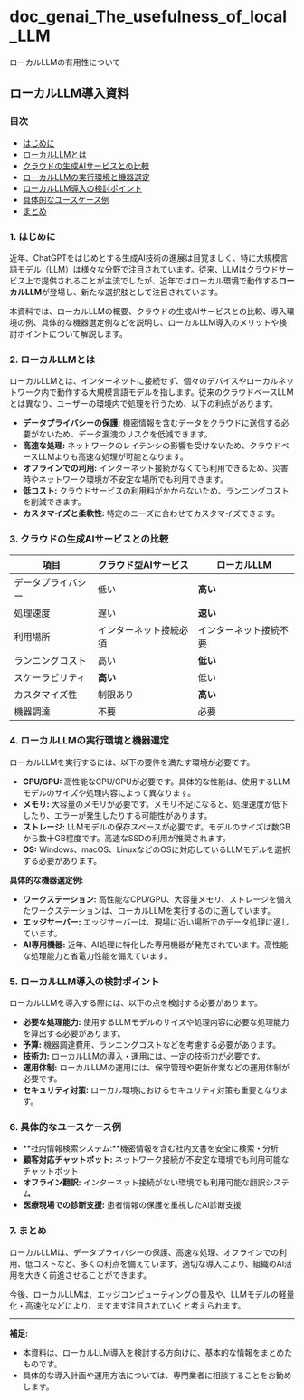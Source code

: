 # doc_genai_The_usefulness_of_local_LLM
ローカルLLMの有用性について
## ローカルLLM導入資料

### 目次
- [はじめに](#1-はじめに)
- [ローカルLLMとは](#2-ローカルllmとは)
- [クラウドの生成AIサービスとの比較](#3-クラウドの生成aiサービスとの比較)
- [ローカルLLMの実行環境と機器選定](#4-ローカルllmの実行環境と機器選定)
- [ローカルLLM導入の検討ポイント](#5-ローカルllm導入の検討ポイント)
- [具体的なユースケース例](#6-具体的なユースケース例)
- [まとめ](#7-まとめ)

### 1. はじめに

近年、ChatGPTをはじめとする生成AI技術の進展は目覚ましく、特に大規模言語モデル（LLM）は様々な分野で注目されています。従来、LLMはクラウドサービス上で提供されることが主流でしたが、近年ではローカル環境で動作する**ローカルLLM**が登場し、新たな選択肢として注目されています。

本資料では、ローカルLLMの概要、クラウドの生成AIサービスとの比較、導入環境の例、具体的な機器選定例などを説明し、ローカルLLM導入のメリットや検討ポイントについて解説します。

### 2. ローカルLLMとは

ローカルLLMとは、インターネットに接続せず、個々のデバイスやローカルネットワーク内で動作する大規模言語モデルを指します。従来のクラウドベースLLMとは異なり、ユーザーの環境内で処理を行うため、以下の利点があります。

* **データプライバシーの保護:** 機密情報を含むデータをクラウドに送信する必要がないため、データ漏洩のリスクを低減できます。
* **高速な処理:** ネットワークのレイテンシの影響を受けないため、クラウドベースLLMよりも高速な処理が可能となります。
* **オフラインでの利用:** インターネット接続がなくても利用できるため、災害時やネットワーク環境が不安定な場所でも利用できます。
* **低コスト:** クラウドサービスの利用料がかからないため、ランニングコストを削減できます。
* **カスタマイズと柔軟性:** 特定のニーズに合わせてカスタマイズできます。

### 3. クラウドの生成AIサービスとの比較

| 項目           | クラウド型AIサービス | ローカルLLM |
|----------------|----------------------|--------------|
| データプライバシー | 低い                | **高い**      |
| 処理速度       | 遅い                | **速い**      |
| 利用場所       | インターネット接続必須 | インターネット接続不要 |
| ランニングコスト | 高い                | **低い**      |
| スケーラビリティ | **高い**             | 低い         |
| カスタマイズ性  | 制限あり            | **高い**      |
| 機器調達       | 不要                | 必要         |

### 4. ローカルLLMの実行環境と機器選定

ローカルLLMを実行するには、以下の要件を満たす環境が必要です。

* **CPU/GPU:** 高性能なCPU/GPUが必要です。具体的な性能は、使用するLLMモデルのサイズや処理内容によって異なります。
* **メモリ:** 大容量のメモリが必要です。メモリ不足になると、処理速度が低下したり、エラーが発生したりする可能性があります。
* **ストレージ:** LLMモデルの保存スペースが必要です。モデルのサイズは数GBから数十GB程度です。高速なSSDの利用が推奨されます。
* **OS:** Windows、macOS、LinuxなどのOSに対応しているLLMモデルを選択する必要があります。

**具体的な機器選定例:**

* **ワークステーション:** 高性能なCPU/GPU、大容量メモリ、ストレージを備えたワークステーションは、ローカルLLMを実行するのに適しています。
* **エッジサーバー:** エッジサーバーは、現場に近い場所でのデータ処理に適しています。
* **AI専用機器:** 近年、AI処理に特化した専用機器が発売されています。高性能な処理能力と省電力性能を備えています。

### 5. ローカルLLM導入の検討ポイント

ローカルLLMを導入する際には、以下の点を検討する必要があります。

* **必要な処理能力:** 使用するLLMモデルのサイズや処理内容に必要な処理能力を算出する必要があります。
* **予算:** 機器調達費用、ランニングコストなどを考慮する必要があります。
* **技術力:** ローカルLLMの導入・運用には、一定の技術力が必要です。
* **運用体制:** ローカルLLMの運用には、保守管理や更新作業などの運用体制が必要です。
* **セキュリティ対策:** ローカル環境におけるセキュリティ対策も重要となります。

### 6. 具体的なユースケース例

* **社内情報検索システム:**機密情報を含む社内文書を安全に検索・分析
* **顧客対応チャットボット:** ネットワーク接続が不安定な環境でも利用可能なチャットボット
* **オフライン翻訳:** インターネット接続がない環境でも利用可能な翻訳システム
* **医療現場での診断支援:** 患者情報の保護を重視したAI診断支援

### 7. まとめ

ローカルLLMは、データプライバシーの保護、高速な処理、オフラインでの利用、低コストなど、多くの利点を備えています。適切な導入により、組織のAI活用を大きく前進させることができます。

今後、ローカルLLMは、エッジコンピューティングの普及や、LLMモデルの軽量化・高速化などにより、ますます注目されていくと考えられます。

---

**補足:**

* 本資料は、ローカルLLM導入を検討する方向けに、基本的な情報をまとめたものです。
* 具体的な導入計画や運用方法については、専門業者に相談することをお勧めします。
